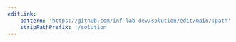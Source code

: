 ```yaml
---
editLink:
    pattern: 'https://github.com/inf-lab-dev/solution/edit/main/:path'
    stripPathPrefix: '/solution'
---
```


<script setup>
import SolutionRepositoryPage from '@/components/solution/SolutionRepositoryPage.vue'
</script>

<SolutionRepositoryPage :requestedPage="$params.path" />
